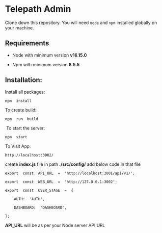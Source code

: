 # Telepath Admin

Clone down this repository. You will need `node` and `npm` installed globally on your machine.

## Requirements

- Node with minimum version **v16.15.0**

- Npm with minimum version **8.5.5**

## Installation:

Install all packages:
​

    npm  install

To create build:
​

    npm  run  build

​
To start the server:
​

    npm  start

To Visit App:​

    http://localhost:3002/

create **index.js** file in path **./src/config/**
add below code in that file

    export  const  API_URL  =  'http://localhost:3001/api/v1/';

    export  const  WEB_URL  =  'http://127.0.0.1:3002';

    export  const  USER_STAGE  =  {

        AUTH:  'AUTH',

    	DASHBOARD:  'DASHBOARD',

    };

**API_URL** will be as per your Node server API URL
